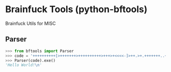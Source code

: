 # Brainfuck Tools (python-bftools)
Brainfuck Utils for MISC

## Parser

```py
>>> from bftools import Parser
>>> code = '++++++++++[>+++++++>++++++++++>+++>+<<<<-]>++.>+.+++++++..+++.>++.<<+++++++++++++++.>.+++.------.--------.>+.>.'
>>> Parser(code).exe()
'Hello World!\n'
```
